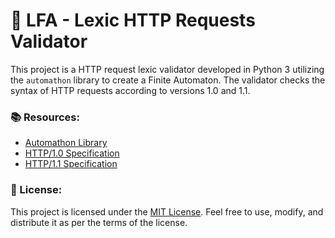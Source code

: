 # 🚀 LFA - Lexic HTTP Requests Validator
This project is a HTTP request lexic validator developed in Python 3 utilizing the `automathon` library to create a Finite Automaton. The validator checks the syntax of HTTP requests according to versions 1.0 and 1.1.

### 📚 Resources:
- [Automathon Library](https://github.com/rohaquinlop/automathon)
- [HTTP/1.0 Specification](https://datatracker.ietf.org/doc/html/rfc1945)
- [HTTP/1.1 Specification](https://datatracker.ietf.org/doc/html/rfc2616)

### 📝 License:
This project is licensed under the [MIT License](LICENSE). Feel free to use, modify, and distribute it as per the terms of the license.
